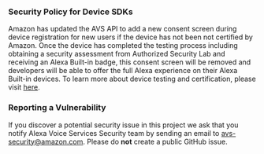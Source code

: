 ### Security Policy for Device SDKs
Amazon has updated the AVS API to add a new consent screen during device registration for new users if the device has not been not certified by Amazon. Once the device has completed the testing process including obtaining a security assessment from Authorized Security Lab and receiving an Alexa Built-in badge, this consent screen will be removed and developers will be able to offer the full Alexa experience on their Alexa Built-in devices. To learn more about device testing and certification, please visit [here](https://developer.amazon.com/en-US/alexa/devices/alexa-built-in/development-resources#additional-resources).

### Reporting a Vulnerability
If you discover a potential security issue in this project we ask that you notify Alexa Voice Services Security team by sending an email to <avs-security@amazon.com>. Please do **not** create a public GitHub issue.